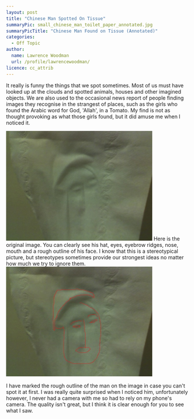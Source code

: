 ```yaml
---
layout: post
title: "Chinese Man Spotted On Tissue"
summaryPic: small_chinese_man_toilet_paper_annotated.jpg
summaryPicTitle: "Chinese Man Found on Tissue (Annotated)"
categories:
  - Off Topic
author:
  name: Lawrence Woodman
  url: /profile/lawrencewoodman/
licence: cc_attrib
---
```

It really is funny the things that we spot sometimes.  Most of us must have looked up at the clouds and spotted animals, houses and other imagined objects.  We are also used to the occasional news report of people finding images they recognise in the strangest of places, such as the girls who found the Arabic word for God, 'Allah', in a Tomato.  My find is not as thought provoking as what those girls found, but it did amuse me when I noticed it.

<img class="leftFlow" width="400" height="300" src="/images/posts/chinese_man_toilet_paper.jpg" title="Image of a Chinese Man Found on a Tissue" alt="Image of a Chinese Man Found on a Tissue"/>
Here is the original image.  You can clearly see his hat, eyes, eyebrow ridges, nose, mouth and a rough outline of his face.  I know that this is a stereotypical picture, but stereotypes sometimes provide our strongest ideas no matter how much we try to ignore them. 

<br style="clear: left;"/>
<img class="leftFlow" width="400" height="300" src="/images/posts/chinese_man_toilet_paper_annotated.jpg" title="Annotated Image of a Chinese Man Found on a Tissue" alt="Annotated Image of a Chinese Man Found on a Tissue"/>

I have marked the rough outline of the man on the image in case you can't spot it at first.  I was really quite surprised when I noticed him, unfortunately however, I never had a camera with me so had to rely on my phone's camera.  The quality isn't great, but I think it is clear enough for you to see what I saw.
